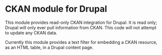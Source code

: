 CKAN module for Drupal
======

This module provides read-only CKAN integration for Drupal.  It is read only; Drupal will only ever pull information from CKAN.  This code will not attempt to update any CKAN data.

Currently this module provides a text filter for embedding a CKAN resource, as an HTML table, in a Drupal content page.
